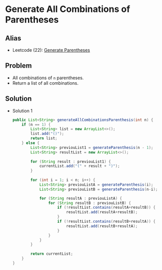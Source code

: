 # Generate All Combinations of Parentheses

## Alias
- Leetcode (22): [Generate Parentheses](https://leetcode.com/problems/generate-parentheses/)

## Problem
- All combinations of `n` parentheses.
- Return a list of all combinations.

## Solution
- Solution 1
  ```java
  public List<String> generateAllCombinationsParenthesis(int n) {
      if (n == 1) {
          List<String> list = new ArrayList<>();
          list.add("()");
          return list;
      } else {
          List<String> previouList1 = generateParenthesis(n - 1);
          List<String> resultList = new ArrayList<>();
            
          for (String result : previouList1) {                         // Case 1: Add ( n-1 )
              currentList.add("(" + result + ")");
          }
            
          for (int i = 1; i < n; i++) {
              List<String> previouListA = generateParenthesis(i);      // Case 2: Add  merge(1,n-1), merge(2, n-2), ..., merge(n-1, 1)
              List<String> previouListB = generateParenthesis(n-i);

              for (String resultA : previouListA) {
                  for (String resultB : previouListB) {
                      if (!resultList.contains(resultA+resultB)) {
                          resultList.add(resultA+resultB);
                      }
                      if (!resultList.contains(resultB+resultA)) {
                          resultList.add(resultB+resultA);
                      }
                  }
              }
          }
            
          return currentList;
      }
  }
  ```
